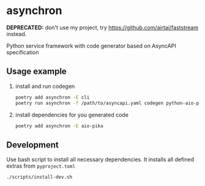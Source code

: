 # asynchron

**DEPRECATED:** don't use my project, try https://github.com/airtai/faststream instead.

Python service framework with code generator based on AsyncAPI specification

## Usage example

1) install and run codegen
    ```bash
    poetry add asynchron -E cli
    poetry run asynchron -f /path/to/asyncapi.yaml codegen python-aio-pika -o /output/dir
    ```
2) install dependencies for you generated code
    ```bash
    poetry add asynchron -E aio-pika
    ```

## Development

Use bash script to install all necessary dependencies. It installs all defined extras from `pyproject.toml`

```bash
./scripts/install-dev.sh
```
